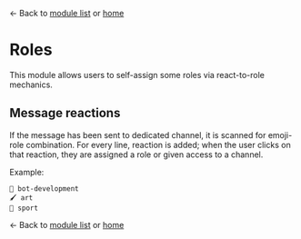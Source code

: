 ← Back to [module list](index.md) or [home](../index.md)

# Roles

This module allows users to self-assign some roles via react-to-role mechanics.

## Message reactions

If the message has been sent to dedicated channel, it is scanned for emoji-role combination. For every line, reaction is added; when the user clicks on that reaction, they are assigned a role or given access to a channel.

Example:

```
🤖 bot-development
🖌️ art
🚴 sport
```


← Back to [module list](index.md) or [home](../index.md)
